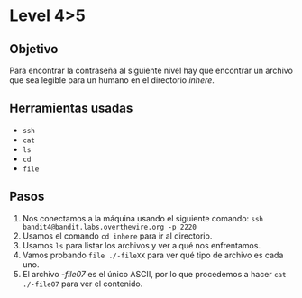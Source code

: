 # Level 4>5

## Objetivo

Para encontrar la contraseña al siguiente nivel hay que encontrar un archivo que sea legible para un humano en el directorio _inhere_.

## Herramientas usadas

* `ssh`
* `cat`
* `ls`
* `cd`
* `file`

## Pasos

1. Nos conectamos a la máquina usando el siguiente comando: `ssh bandit4@bandit.labs.overthewire.org -p 2220`
2. Usamos el comando `cd inhere` para ir al directorio.
3. Usamos `ls` para listar los archivos y ver a qué nos enfrentamos.
4. Vamos probando `file ./-fileXX` para ver qué tipo de archivo es cada uno.
5. El archivo _-file07_ es el único ASCII, por lo que procedemos a hacer `cat ./-file07` para ver el contenido.
